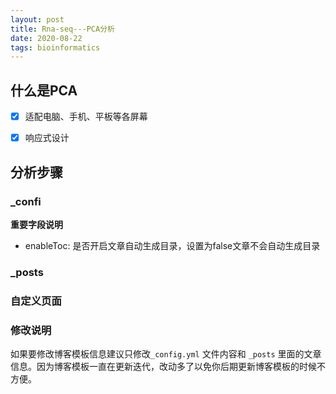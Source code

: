 ```yaml
---
layout: post
title: Rna-seq---PCA分析
date: 2020-08-22
tags: bioinformatics   
---
```


## 什么是PCA

- [x] 适配电脑、手机、平板等各屏幕
- [x] 响应式设计



## 分析步骤

### _confi


**重要字段说明**

* enableToc: 是否开启文章自动生成目录，设置为false文章不会自动生成目录

### _posts


### 自定义页面



### 修改说明

如果要修改博客模板信息建议只修改`_config.yml` 文件内容和 `_posts` 里面的文章信息。因为博客模板一直在更新迭代，改动多了以免你后期更新博客模板的时候不方便。
